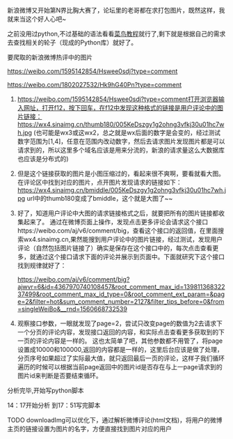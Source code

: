 新浪微博又开始第N界比胸大赛了，论坛里的老哥都在求打包图片，既然这样，我就来当这个好人心吧~

之前没用过python,不过基础的语法看看[菜鸟教程](https://www.runoob.com/python3/python3-tutorial.html)就行了,剩下就是根据自己的需求去查找相关的轮子（现成的Python库）就好了。

要爬取的新浪微博热评中的图片

https://weibo.com/1595142854/Hswee0sdj?type=comment

https://weibo.com/1802027532/Hk9hG40Pn?type=comment

1. https://weibo.com/1595142854/Hswee0sdj?type=comment打开浏览器输入网址，打开f12，按下回车，在f12中发现这种格式的链接是用户评论中的图片链接：
   	https://wx4.sinaimg.cn/thumb180/005KeDszgy1g2ohng3vfkj30u01hc7wh.jpg
   (也可能是wx3或这wx2，总之就是wx后面的数字是会变的，经过测试数字范围为[1,4]，任意在范围内改动数字，然后去请求图片发现图片都是可以请求到的，所以这里多个域名应该是用来分流的，新浪的请求量这么大数据库也应该是分布式的)

2. 但是这个链接获取的图片是小图压缩过的，看起来很不爽啊，要看就看大图。
   在评论区中找到对应的图片，点开图片发现请求的链接如下：
   https://wx4.sinaimg.cn/bmiddle/005KeDszgy1g2ohng3vfkj30u01hc7wh.jpg
   url中的thumb180变成了bmiddle，这个就是大图了~~

3. 好了，知道用户评论中大图的请求链接格式之后，就要把所有的图片链接都收集起来了。
   通过在微博页面上操作，发现点击更多评论会请求这个接口https://weibo.com/aj/v6/comment/big，查看这个接口的返回值，在里面搜索wx4.sinaimg.cn,果然能搜到用户评论中的图片链接，经过测试，发现用户评论（自然包括图片链接了）确实是保存在这个接口中的，每次点击查看更多，就通过这个接口请求下面的评论并展示到页面中。下面就研究下这个接口找到规律就好了：

   https://weibo.com/aj/v6/comment/big?ajwvr=6&id=4367970740108457&root_comment_max_id=13981136832237499&root_comment_max_id_type=0&root_comment_ext_param=&page=2&filter=hot&sum_comment_number=2127&filter_tips_before=0&from=singleWeiBo&__rnd=1560668732539

4. 观察接口参数，一眼就发现了page=2，尝试只改变page的数值为2去请求下一个分页的评论内容，发现接口返回的内容，和实际点击查看更多获取到的下一页的评论内容是一样的。
   这也太简单了吧，其他参数都不用管了，将page设置成10000和100000,返回的内容都是一样的，这里后台应该是做了处理，分页序号如果超过了实际最大值，就只返回最后一页的评论，这样子我们循环遍历的时候可以根据当前page返回中的图片id是否存在与上一page请求到的图片id来判断是否要结束循环。


分析完毕,开始写python脚本

14：17开始分析  到17：51写完脚本


TODO downloadImg可以优化下，通过解析微博评论(html文档)，将用户的微博主页的链接设置为图片的名字，方便直接找到图片对应的用户
